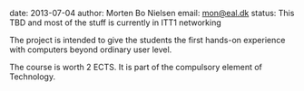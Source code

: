date: 2013-07-04
author: Morten Bo Nielsen
email: mon@eal.dk
status: This TBD and most of the stuff is currently in ITT1 networking

The project is intended to give the students the first hands-on experience with computers beyond ordinary user level.

The course is worth 2 ECTS. It is part of the compulsory element of Technology.
